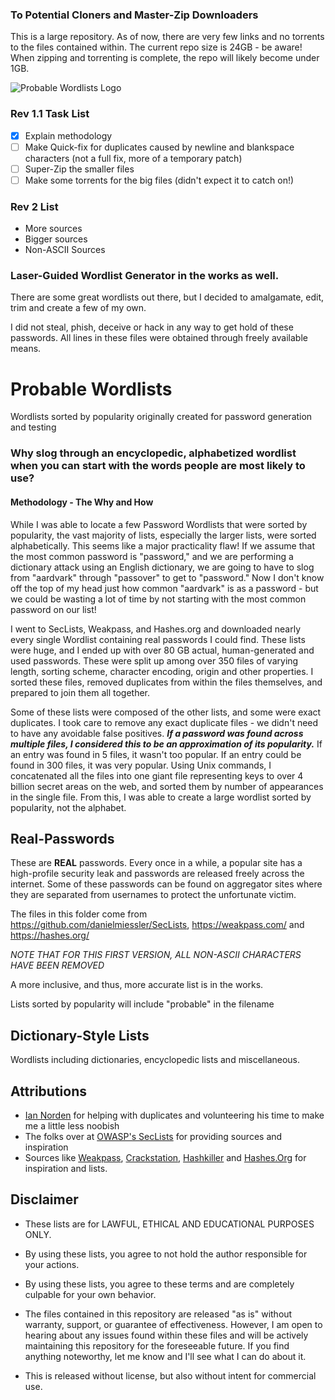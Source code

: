### To Potential Cloners and Master-Zip Downloaders
This is a large repository. As of now, there are very few links and no torrents to the files contained within.
The current repo size is 24GB - be aware! When zipping and torrenting is complete, the repo will likely become under 1GB.

![Probable Wordlists Logo](https://raw.githubusercontent.com/berzerk0/Probable-Wordlists/master/ProbableWordlistLogo.png)


### Rev 1.1 Task List
* [x] Explain methodology
* [ ] Make Quick-fix for duplicates caused by newline and blankspace characters (not a full fix, more of a temporary patch)
* [ ] Super-Zip the smaller files
* [ ] Make some torrents for the big files (didn't expect it to catch on!)

### Rev 2 List
* More sources
* Bigger sources
* Non-ASCII Sources

### Laser-Guided Wordlist Generator in the works as well.

There are some great wordlists out there, but I decided to amalgamate, edit, trim and create a few of my own.

I did not steal, phish, deceive or hack in any way to get hold of these passwords. 
All lines in these files were obtained through freely available means.

# Probable Wordlists
Wordlists sorted by popularity originally created for password generation and testing

### Why slog through an encyclopedic, alphabetized wordlist when you can start with the words people are most likely to use?
#### Methodology - The Why and How

 While I was able to locate a few Password Wordlists that were sorted by popularity, the vast majority of lists, especially the larger lists, were sorted alphabetically. This seems like a major practicality flaw! If we assume that the most common password is "password," and we are performing a dictionary attack using an English dictionary, we are going to have to slog from "aardvark" through "passover" to get to "password." Now I don't know off the top of my head just how common "aardvark" is as a password - but we could be wasting a lot of time by not starting with the most common password on our list!

 I went to SecLists, Weakpass, and Hashes.org and downloaded nearly every single Wordlist containing real passwords I could find. These lists were huge, and I ended up with over 80 GB actual, human-generated and used passwords. These were split up among over 350 files of varying length, sorting scheme, character encoding, origin and other properties. I sorted these files, removed duplicates from within the files themselves, and prepared to join them all together.

 Some of these lists were composed of the other lists, and some were exact duplicates. I took care to remove any exact duplicate files - we didn't need to have any avoidable false positives. __*If a password was found across multiple files, I considered this to be an approximation of its popularity.*__ If an entry was found in 5 files, it wasn't too popular. If an entry could be found in 300 files, it was very popular. Using Unix commands, I concatenated all the files into one giant file representing keys to over 4 billion secret areas on the web, and sorted them by number of appearances in the single file. From this, I was able to create a large wordlist sorted by popularity, not the alphabet.


## Real-Passwords
These are **REAL** passwords. 
Every once in a while, a popular site has a high-profile security leak and passwords are released freely across the internet.
Some of these passwords can be found on aggregator sites where they are separated from usernames to protect the unfortunate victim.

The files in this folder come from https://github.com/danielmiessler/SecLists, https://weakpass.com/ and https://hashes.org/

*NOTE THAT FOR THIS FIRST VERSION, ALL NON-ASCII CHARACTERS HAVE BEEN REMOVED*


A more inclusive, and thus, more accurate list is in the works.

Lists sorted by popularity will include "probable" in the filename


## Dictionary-Style Lists

Wordlists including dictionaries, encyclopedic lists and miscellaneous.




## Attributions
 * [Ian Norden](https://github.com/iancnorden) for helping with duplicates and volunteering his time to make me a little less noobish
 * The folks over at [OWASP's SecLists](https://www.owasp.org/index.php/Projects/OWASP_SecLists_Project) for providing sources and inspiration
 * Sources like [Weakpass](https://weakpass.com/), [Crackstation](https://crackstation.net/), [Hashkiller](https://hashkiller.co.uk/) and [Hashes.Org](https://hashes.org/) for inspiration and lists.



## Disclaimer
 + These lists are for LAWFUL, ETHICAL AND EDUCATIONAL PURPOSES ONLY.
 + By using these lists, you agree to not hold the author responsible for your actions.
 + By using these lists, you agree to these terms and are completely culpable for your own behavior.

 + The files contained in this repository are released "as is" without warranty, support, or guarantee of effectiveness. However, I am open to hearing about any issues found within these files and will be actively maintaining this repository for the foreseeable future. If you find anything noteworthy, let me know and I'll see what I can do about it.
 
 + This is released without license, but also without intent for commercial use. 


